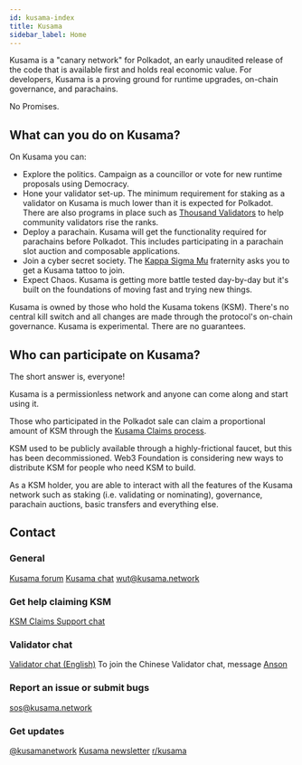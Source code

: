 ```yaml
---
id: kusama-index
title: Kusama
sidebar_label: Home
---
```


Kusama is a "canary network" for Polkadot, an early unaudited release of the code that is available first and holds real economic value. For developers, Kusama is a proving ground for runtime upgrades, on-chain governance, and parachains.

No Promises.

## What can you do on Kusama?

On Kusama you can:

- Explore the politics. Campaign as a councillor or vote for new runtime proposals using Democracy.
- Hone your validator set-up. The minimum requirement for staking as a validator on Kusama is much lower than it is expected for Polkadot. There are also programs in place such as [Thousand Validators](https://polkadot.network/join-kusamas-thousand-validators-programme/) to help community validators rise the ranks.
- Deploy a parachain. Kusama will get the functionality required for parachains before Polkadot. This includes participating in a parachain slot auction and composable applications.
- Join a cyber secret society. The [Kappa Sigma Mu](https://polkascan.io/pre/kusama/council/motion/94) fraternity asks you to get a Kusama tattoo to join.
- Expect Chaos. Kusama is getting more battle tested day-by-day but it's built on the foundations of moving fast and trying new things.

Kusama is owned by those who hold the Kusama tokens (KSM). There's no central kill switch and all changes are made through the protocol's on-chain governance. Kusama is experimental. There are no guarantees.

## Who can participate on Kusama?

The short answer is, everyone!

Kusama is a permissionless network and anyone can come along and start using it.

Those who participated in the Polkadot sale can claim a proportional amount of KSM through the [Kusama Claims process](https://claim.kusama.network).

KSM used to be publicly available through a highly-frictional faucet, but this has been decommissioned. Web3 Foundation is considering new ways to distribute KSM for people who need KSM to build.

As a KSM holder, you are able to interact with all the features of the Kusama network such as staking (i.e. validating or nominating), governance, parachain auctions, basic transfers and everything else.

## Contact

### General

[Kusama forum](https://forum.kusama.network/) [Kusama chat](https://riot.im/app/#/room/#kusamawatercooler:polkadot.builders) [wut@kusama.network](mailto:wut@kusama.network)

### Get help claiming KSM

[KSM Claims Support chat](https://riot.im/app/#/room/#KSMAClaims:polkadot.builders)

### Validator chat

[Validator chat (English)](https://riot.im/app/#/room/#KusamaValidatorLounge:polkadot.builders) To join the Chinese Validator chat, message [Anson](https://raw.githubusercontent.com/kusamanetwork/userguide/master/chinese-language-validators-wechat.png?token=ABIBK6VM3MAOKWE43GM3JHC5G3ARG)

### Report an issue or submit bugs

[sos@kusama.network](mailto:sos@kusama.network)

### Get updates

[@kusamanetwork](https://twitter.com/kusamanetwork) [Kusama newsletter](https://kusama.network/newsletter) [r/kusama](https://reddit.com/r/kusama)
